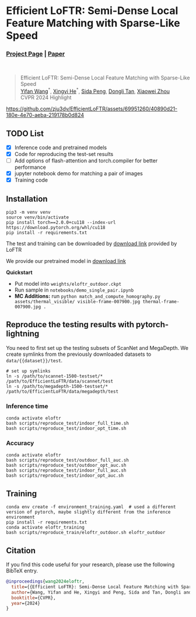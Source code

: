 # Efficient LoFTR: Semi-Dense Local Feature Matching with Sparse-Like Speed

### [Project Page](https://zju3dv.github.io/efficientloftr) | [Paper](https://zju3dv.github.io/efficientloftr/files/EfficientLoFTR.pdf) 
<br/>

> Efficient LoFTR: Semi-Dense Local Feature Matching with Sparse-Like Speed  
> [Yifan Wang](https://github.com/wyf2020)<sup>\*</sup>, [Xingyi He](https://github.com/hxy-123)<sup>\*</sup>, [Sida Peng](https://pengsida.net), [Dongli Tan](https://github.com/Cuistiano), [Xiaowei Zhou](http://xzhou.me)  
> CVPR 2024 Highlight

https://github.com/zju3dv/EfficientLoFTR/assets/69951260/40890d21-180e-4e70-aeba-219178b0d824

## TODO List
- [x] Inference code and pretrained models
- [x] Code for reproducing the test-set results
- [ ] Add options of flash-attention and torch.compiler for better performance
- [x] jupyter notebook demo for matching a pair of images
- [x] Training code

## Installation
```shell
pip3 -m venv venv
source venv/bin/activate
pip install torch==2.0.0+cu118 --index-url https://download.pytorch.org/whl/cu118
pip install -r requirements.txt
```
The test and training can be downloaded by [download link](https://drive.google.com/drive/folders/1DOcOPZb3-5cWxLqn256AhwUVjBPifhuf?usp=sharing) provided by LoFTR

We provide our pretrained model in [download link](https://drive.google.com/drive/folders/1GOw6iVqsB-f1vmG6rNmdCcgwfB4VZ7_Q?usp=sharing)

**Quickstart**
- Put model into `weights/eloftr_outdoor.ckpt`
- Run sample in `notebooks/demo_single_pair.ipynb`
- **MC Additions:** run `python match_and_compute_homography.py assets/thermal_visible/ visible-frame-007900.jpg thermal-frame-007900.jpg .`

## Reproduce the testing results with pytorch-lightning
You need to first set up the testing subsets of ScanNet and MegaDepth. We create symlinks from the previously downloaded datasets to `data/{{dataset}}/test`.

```shell
# set up symlinks
ln -s /path/to/scannet-1500-testset/* /path/to/EfficientLoFTR/data/scannet/test
ln -s /path/to/megadepth-1500-testset/* /path/to/EfficientLoFTR/data/megadepth/test
```
### Inference time
```shell
conda activate eloftr
bash scripts/reproduce_test/indoor_full_time.sh
bash scripts/reproduce_test/indoor_opt_time.sh
```

### Accuracy
```shell
conda activate eloftr
bash scripts/reproduce_test/outdoor_full_auc.sh
bash scripts/reproduce_test/outdoor_opt_auc.sh
bash scripts/reproduce_test/indoor_full_auc.sh
bash scripts/reproduce_test/indoor_opt_auc.sh
```

## Training
```shell
conda env create -f environment_training.yaml  # used a different version of pytorch, maybe slightly different from the inference environment
pip install -r requirements.txt
conda activate eloftr_training
bash scripts/reproduce_train/eloftr_outdoor.sh eloftr_outdoor
```

## Citation

If you find this code useful for your research, please use the following BibTeX entry.

```bibtex
@inproceedings{wang2024eloftr,
  title={{Efficient LoFTR}: Semi-Dense Local Feature Matching with Sparse-Like Speed},
  author={Wang, Yifan and He, Xingyi and Peng, Sida and Tan, Dongli and Zhou, Xiaowei},
  booktitle={CVPR},
  year={2024}
}
```
